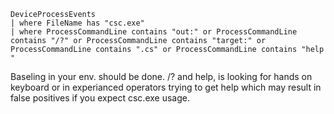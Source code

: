 ```
DeviceProcessEvents
| where FileName has "csc.exe"
| where ProcessCommandLine contains "out:" or ProcessCommandLine contains "/?" or ProcessCommandLine contains "target:" or ProcessCommandLine contains ".cs" or ProcessCommandLine contains "help "
```


Baseling in your env. should be done.  /? and help,  is looking for hands on keyboard or in experianced operators trying to get help which may result in false positives if you expect csc.exe usage. 
